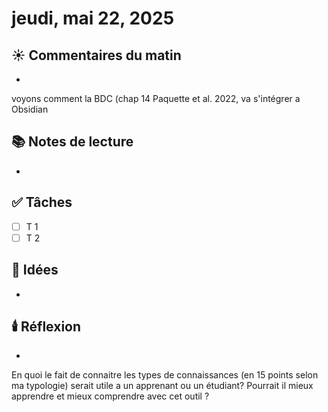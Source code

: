 
# jeudi, mai 22, 2025

## ☀️ Commentaires du matin
- 
voyons comment  la BDC (chap 14 Paquette et al. 2022, va s'intégrer a Obsidian
## 📚 Notes de lecture
- 

## ✅ Tâches
- [ ] T 1
- [ ] T 2

## 🧠 Idées
- 

## 🕯️ Réflexion
- 
En quoi le fait de connaitre les types de connaissances (en 15 points selon ma typologie) serait utile a un apprenant ou un étudiant? Pourrait il mieux apprendre et mieux comprendre avec cet outil ?